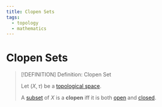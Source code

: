 ```yaml
---
title: Clopen Sets
tags:
  - topology
  - mathematics
---
```


# Clopen Sets

>[!DEFINITION] Definition: Clopen Set
>
>Let $(X, \tau)$ be a [topological space](./index.md).
>
>A [subset](../../Set%20Theory/Sets.md) of $X$ is a **clopen** iff it is both [open](Open%20Sets.md) and [closed](Closed%20Sets.md).
>